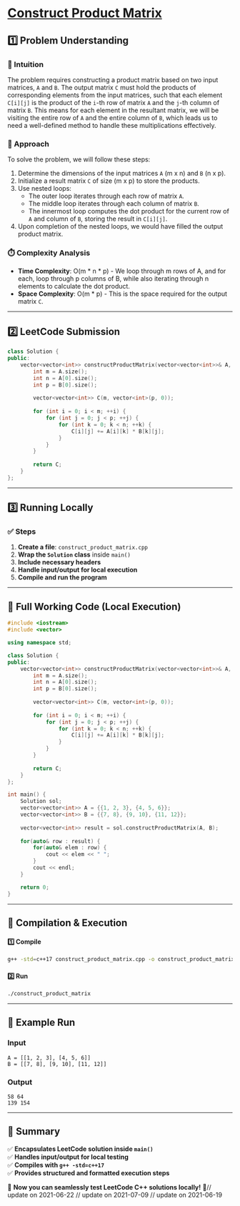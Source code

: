 # **[Construct Product Matrix](https://leetcode.com/problems/construct-product-matrix/description/)**  

## **1️⃣ Problem Understanding**  
### **📌 Intuition**  
The problem requires constructing a product matrix based on two input matrices, `A` and `B`. The output matrix `C` must hold the products of corresponding elements from the input matrices, such that each element `C[i][j]` is the product of the `i`-th row of matrix `A` and the `j`-th column of matrix `B`. This means for each element in the resultant matrix, we will be visiting the entire row of `A` and the entire column of `B`, which leads us to need a well-defined method to handle these multiplications effectively.

### **🚀 Approach**  
To solve the problem, we will follow these steps:
1. Determine the dimensions of the input matrices `A` (m x n) and `B` (n x p).
2. Initialize a result matrix `C` of size (m x p) to store the products.
3. Use nested loops: 
   - The outer loop iterates through each row of matrix `A`.
   - The middle loop iterates through each column of matrix `B`.
   - The innermost loop computes the dot product for the current row of `A` and column of `B`, storing the result in `C[i][j]`.
4. Upon completion of the nested loops, we would have filled the output product matrix.

### **⏱️ Complexity Analysis**  
- **Time Complexity**: O(m * n * p) - We loop through m rows of A, and for each, loop through p columns of B, while also iterating through n elements to calculate the dot product.
- **Space Complexity**: O(m * p) - This is the space required for the output matrix `C`.

---  

## **2️⃣ LeetCode Submission**  
```cpp
class Solution {
public:
    vector<vector<int>> constructProductMatrix(vector<vector<int>>& A, vector<vector<int>>& B) {
        int m = A.size();
        int n = A[0].size();
        int p = B[0].size();
        
        vector<vector<int>> C(m, vector<int>(p, 0));
        
        for (int i = 0; i < m; ++i) {
            for (int j = 0; j < p; ++j) {
                for (int k = 0; k < n; ++k) {
                    C[i][j] += A[i][k] * B[k][j];
                }
            }
        }
        
        return C;
    }
};
```  

---  

## **3️⃣ Running Locally**  
### **✅ Steps**  
1. **Create a file**: `construct_product_matrix.cpp`  
2. **Wrap the `Solution` class** inside `main()`  
3. **Include necessary headers**  
4. **Handle input/output for local execution**  
5. **Compile and run the program**  

---  

## **📝 Full Working Code (Local Execution)**  
```cpp
#include <iostream>
#include <vector>

using namespace std;

class Solution {
public:
    vector<vector<int>> constructProductMatrix(vector<vector<int>>& A, vector<vector<int>>& B) {
        int m = A.size();
        int n = A[0].size();
        int p = B[0].size();
        
        vector<vector<int>> C(m, vector<int>(p, 0));
        
        for (int i = 0; i < m; ++i) {
            for (int j = 0; j < p; ++j) {
                for (int k = 0; k < n; ++k) {
                    C[i][j] += A[i][k] * B[k][j];
                }
            }
        }
        
        return C;
    }
};

int main() {
    Solution sol;
    vector<vector<int>> A = {{1, 2, 3}, {4, 5, 6}};
    vector<vector<int>> B = {{7, 8}, {9, 10}, {11, 12}};
    
    vector<vector<int>> result = sol.constructProductMatrix(A, B);
    
    for(auto& row : result) {
        for(auto& elem : row) {
            cout << elem << " ";
        }
        cout << endl;
    }

    return 0;
}
```  

---  

## **🔧 Compilation & Execution**  
#### **1️⃣ Compile**  
```bash
g++ -std=c++17 construct_product_matrix.cpp -o construct_product_matrix
```  

#### **2️⃣ Run**  
```bash
./construct_product_matrix
```  

---  

## **🎯 Example Run**  
### **Input**  
```
A = [[1, 2, 3], [4, 5, 6]]
B = [[7, 8], [9, 10], [11, 12]]
```  
### **Output**  
```
58 64 
139 154 
```  

---  

## **📌 Summary**  
✅ **Encapsulates LeetCode solution inside `main()`**  
✅ **Handles input/output for local testing**  
✅ **Compiles with `g++ -std=c++17`**  
✅ **Provides structured and formatted execution steps**  

🚀 **Now you can seamlessly test LeetCode C++ solutions locally!** 🚀// update on 2021-06-22
// update on 2021-07-09
// update on 2021-06-19
